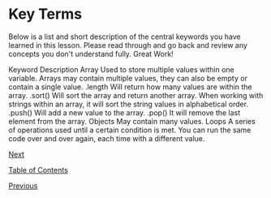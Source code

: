 # Key Terms

Below is a list and short description of the central keywords you have learned in this lesson. Please read through and go back and review any concepts you don't understand fully. Great Work!

Keyword Description
Array Used to store multiple values within one variable. Arrays may contain multiple values, they can also be empty or contain a single value.
.length Will return how many values are within the array.
.sort() Will sort the array and return another array. When working with strings within an array, it will sort the string values in alphabetical order.
.push() Will add a new value to the array.
.pop() It will remove the last element from the array.
Objects May contain many values.
Loops A series of operations used until a certain condition is met. You can run the same code over and over again, each time with a different value.

[Next](./10.md)

[Table of Contents](./README.md)

[Previous](./8.md)
